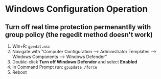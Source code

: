 Windows Configuration Operation
=============================

Turn off real time protection permenantlly with group policy (the regedit method doesn't work)
---------------------------------------
1. Win+R: `gpedit.msc`
2. Navigate with "Computer Configuration --> Administrator Templates --> Windows Components --> Windows Defender"
3. Double-click **Turn off Windows Defender** and select **Enabled**
4. In Command Prompt run: `gpupdate /force`
5. Reboot
